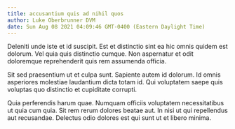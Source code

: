 ```yaml
---
title: accusantium quis ad nihil quos
author: Luke Oberbrunner DVM
date: Sun Aug 08 2021 04:09:46 GMT-0400 (Eastern Daylight Time)
---
```

Deleniti unde iste et id suscipit. Est et distinctio sint ea hic omnis quidem est dolorum. Vel quia quis distinctio cumque. Non aspernatur et odit doloremque reprehenderit quis rem assumenda officia.

 Sit sed praesentium ut et culpa sunt. Sapiente autem id dolorum. Id omnis asperiores molestiae laudantium dicta totam id. Qui voluptatem saepe quis voluptas quo distinctio et cupiditate corrupti.

 Quia perferendis harum quae. Numquam officiis voluptatem necessitatibus ut quia cum quia. Sit rem rerum dolores beatae aut. In nisi ut qui repellendus aut recusandae. Delectus odio dolores est qui sunt ut et libero minima.